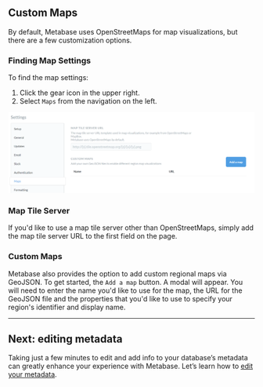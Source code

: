 ## Custom Maps

By default, Metabase uses OpenStreetMaps for map visualizations, but there are a few customization options.

### Finding Map Settings

To find the map settings:

1. Click the gear icon in the upper right.
2. Select `Maps` from the navigation on the left.

![Map Settings](images/MapSettings.png)

### Map Tile Server

If you'd like to use a map tile server other than OpenStreetMaps, simply add the map tile server URL to the first field on the page.

### Custom Maps

Metabase also provides the option to add custom regional maps via GeoJSON. To get started, the `Add a map` button. A modal will appear. You will need to enter the name you'd like to use for the map, the URL for the GeoJSON file and the properties that you'd like to use to specify your region's identifier and display name.

---

## Next: editing metadata
Taking just a few minutes to edit and add info to your database’s metadata can greatly enhance your experience with Metabase. Let’s learn how to [edit your metadata](03-metadata-editing.md).
